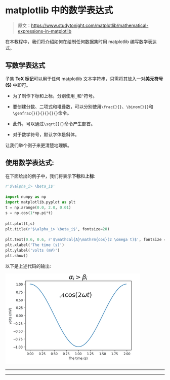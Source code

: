 # matplotlib 中的数学表达式

> 原文：<https://www.studytonight.com/matplotlib/mathematical-expressions-in-matplotlib>

在本教程中，我们将介绍如何在绘制任何数据集时用 matplotlib 编写数学表达式。

## 写数学表达式

子集 **TeX 标记**可以用于任何 matplotlib 文本字符串，只需将其放入一对**美元符号($)** 中即可。

*   为了制作下标和上标，分别使用`_`和`^`符号。

*   要创建分数、二项式和堆叠数，可以分别使用`\frac{}{}`、`\binom{}{}`和`\genfrac{}{}{}{}{}{}`命令。

*   此外，可以通过`\sqrt[]{}`命令产生部首。

*   对于数学符号，默认字体是斜体。

让我们举个例子来更清楚地理解。

## 使用数学表达式:

在下面给出的例子中，我们将表示**下标**和**上标**:

```py
r'$\alpha_i> \beta_i$'

import numpy as np
import matplotlib.pyplot as plt
t = np.arange(0.0, 2.0, 0.01)
s = np.cos(1*np.pi*t)

plt.plot(t,s)
plt.title(r'$\alpha_i> \beta_i$', fontsize=20)

plt.text(0.6, 0.6, r'$\mathcal{A}\mathrm{cos}(2 \omega t)$', fontsize = 20)
plt.xlabel('The time (s)')
plt.ylabel('volts (mV)')
plt.show()
```

以下是上述代码的输出:

![using mathematical expression matplotlib example](img/ab87e6ec0f0556f64b2a68513a2963b3.png)

* * *

* * *